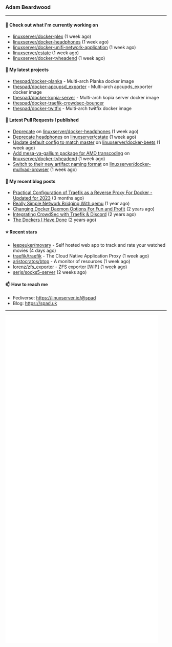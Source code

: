 ### Adam Beardwood
---
#### 👷 Check out what I'm currently working on

- [linuxserver/docker-plex](https://github.com/linuxserver/docker-plex) (1 week ago)
- [linuxserver/docker-headphones](https://github.com/linuxserver/docker-headphones) (1 week ago)
- [linuxserver/docker-unifi-network-application](https://github.com/linuxserver/docker-unifi-network-application) (1 week ago)
- [linuxserver/cstate](https://github.com/linuxserver/cstate) (1 week ago)
- [linuxserver/docker-tvheadend](https://github.com/linuxserver/docker-tvheadend) (1 week ago)

#### 🌱 My latest projects

- [thespad/docker-planka](https://github.com/thespad/docker-planka) - Multi-arch Planka docker image
- [thespad/docker-apcupsd_exporter](https://github.com/thespad/docker-apcupsd_exporter) - Multi-arch apcupds_exporter docker image
- [thespad/docker-kopia-server](https://github.com/thespad/docker-kopia-server) - Multi-arch kopia server docker image 
- [thespad/docker-traefik-crowdsec-bouncer](https://github.com/thespad/docker-traefik-crowdsec-bouncer)
- [thespad/docker-twitfix](https://github.com/thespad/docker-twitfix) - Multi-arch twitfix docker image

#### 🔨 Latest Pull Requests I published

- [Deprecate](https://github.com/linuxserver/docker-headphones/pull/60) on [linuxserver/docker-headphones](https://github.com/linuxserver/docker-headphones) (1 week ago)
- [Deprecate headphones](https://github.com/linuxserver/cstate/pull/182) on [linuxserver/cstate](https://github.com/linuxserver/cstate) (1 week ago)
- [Update default config to match master](https://github.com/linuxserver/docker-beets/pull/113) on [linuxserver/docker-beets](https://github.com/linuxserver/docker-beets) (1 week ago)
- [Add mesa-va-gallium package for AMD transcoding](https://github.com/linuxserver/docker-tvheadend/pull/242) on [linuxserver/docker-tvheadend](https://github.com/linuxserver/docker-tvheadend) (1 week ago)
- [Switch to their new artifact naming format](https://github.com/linuxserver/docker-mullvad-browser/pull/7) on [linuxserver/docker-mullvad-browser](https://github.com/linuxserver/docker-mullvad-browser) (1 week ago)

#### 📜 My recent blog posts

- [Practical Configuration of Traefik as a Reverse Proxy For Docker - Updated for 2023](https://spad.uk/practical-configuration-of-traefik-as-a-reverse-proxy-for-docker-updated-for-2023/) (3 months ago)
- [Really Simple Network Bridging With qemu](https://spad.uk/really-simple-network-bridging-with-qemu/) (1 year ago)
- [Changing Docker Daemon Options For Fun and Profit](https://spad.uk/changing-docker-daemon-options-for-fun-and-profit/) (2 years ago)
- [Integrating CrowdSec with Traefik &amp; Discord](https://spad.uk/integrating-crowdsec-with-traefik-discord/) (2 years ago)
- [The Dockers I Have Done](https://spad.uk/the-dockers-ive-done/) (2 years ago)

#### ⭐ Recent stars

- [leepeuker/movary](https://github.com/leepeuker/movary) - Self hosted web app to track and rate your watched movies (4 days ago)
- [traefik/traefik](https://github.com/traefik/traefik) - The Cloud Native Application Proxy (1 week ago)
- [aristocratos/btop](https://github.com/aristocratos/btop) - A monitor of resources (1 week ago)
- [lorenz/zfs_exporter](https://github.com/lorenz/zfs_exporter) - ZFS exporter [WIP] (1 week ago)
- [serjs/socks5-server](https://github.com/serjs/socks5-server) (2 weeks ago)

#### 📫 How to reach me
- Fediverse: https://linuxserver.io/@spad
- Blog: https://spad.uk
---
<img src="https://raw.githubusercontent.com/thespad/thespad/main/github-metrics.svg">
